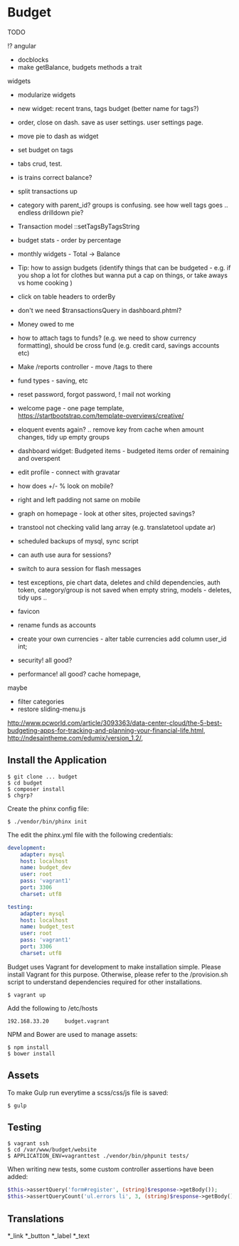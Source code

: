 # Budget

TODO

!? angular

* docblocks
* make getBalance, budgets methods a trait

widgets
* modularize widgets
* new widget: recent trans, tags budget (better name for tags?)
* order, close on dash. save as user settings. user settings page.

* move pie to dash as widget
* set budget on tags


* tabs crud, test.
* is trains correct balance?
* split transactions up

* category with parent_id? groups is confusing. see how well tags goes .. endless drilldown pie?
* Transaction model ::setTagsByTagsString


* budget stats - order by percentage
* monthly widgets - Total -> Balance
* Tip: how to assign budgets (identify things that can be budgeted - e.g. if you shop a lot for clothes but wanna put a cap on things, or take aways vs home cooking )
* click on table headers to orderBy

* don't we need $transactionsQuery in dashboard.phtml?
* Money owed to me
* how to attach tags to funds? (e.g. we need to show currency formatting), should be cross fund (e.g. credit card, savings accounts etc)
* Make /reports controller - move /tags to there
* fund types - saving, etc
* reset password, forgot password, ! mail not working
* welcome page - one page template, https://startbootstrap.com/template-overviews/creative/
* eloquent events again? .. remove key from cache when amount changes, tidy up empty groups
* dashboard widget: Budgeted items - budgeted items order of remaining and overspent

* edit profile - connect with gravatar

* how does +/- % look on mobile?
* right and left padding not same on mobile
* graph on homepage - look at other sites, projected savings?
* transtool not checking valid lang array (e.g. translatetool update ar)
* scheduled backups of mysql, sync script
* can auth use aura for sessions?
* switch to aura session for flash messages
* test exceptions, pie chart data, deletes and child dependencies, auth token, category/group is not saved when empty string, models - deletes, tidy ups ..
* favicon
* rename funds as accounts
* create your own currencies - alter table currencies add column user_id int;
* security! all good?
* performance! all good? cache homepage,

maybe
* filter categories
* restore sliding-menu.js

http://www.pcworld.com/article/3093363/data-center-cloud/the-5-best-budgeting-apps-for-tracking-and-planning-your-financial-life.html, http://ndesaintheme.com/edumix/version_1.2/,


## Install the Application

```
$ git clone ... budget
$ cd budget
$ composer install
$ chgrp?
```

Create the phinx config file:

```
$ ./vendor/bin/phinx init
```

The edit the phinx.yml file with the following credentials:

```yml
development:
    adapter: mysql
    host: localhost
    name: budget_dev
    user: root
    pass: 'vagrant1'
    port: 3306
    charset: utf8

testing:
    adapter: mysql
    host: localhost
    name: budget_test
    user: root
    pass: 'vagrant1'
    port: 3306
    charset: utf8
```

Budget uses Vagrant for development to make installation simple. Please install Vagrant for this purpose. Otherwise, please refer to the /provision.sh script to understand dependencies required for other installations.

```
$ vagrant up
```

Add the following to /etc/hosts

```
192.168.33.20     budget.vagrant
```

NPM and Bower are used to manage assets:

```
$ npm install
$ bower install
```

## Assets

To make Gulp run everytime a scss/css/js file is saved:

```
$ gulp
```

## Testing

```
$ vagrant ssh
$ cd /var/www/budget/website
$ APPLICATION_ENV=vagranttest ./vendor/bin/phpunit tests/
```

When writing new tests, some custom controller assertions have been added:

```php
$this->assertQuery('form#register', (string)$response->getBody());
$this->assertQueryCount('ul.errors li', 3, (string)$response->getBody());
```

## Translations

*_link
*_button
*_label
*_text
